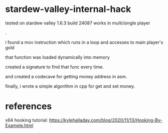 # stardew-valley-internal-hack
tested on stardew valley 1.6.3 build 24087
works in multi/single player

.

i found a mov instruction which runs in a loop and accesses to main player's gold

that function was loaded dynamically into memory

created a signature to find that func every time.

and created a codecave for getting money address in asm.

finally, i wrote a simple algorithm in cpp for get and set money.

# references
x64 hooking tutorial:
https://kylehalladay.com/blog/2020/11/13/Hooking-By-Example.html 

